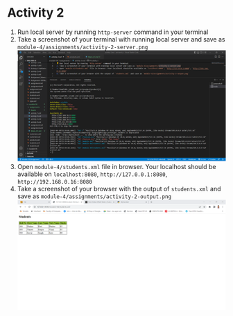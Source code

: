 # Activity 2

1. Run local server by running `http-server` command in your terminal
2. Take a screenshot of your terminal with running local server and save as `module-4/assignments/activity-2-server.png`
![image info](../assignments/activity-2-server.png)
3. Open `module-4/students.xml` file in browser. Your localhost should be available on `localhost:8080`, `http://127.0.0.1:8080`, `http://192.168.0.16:8080`
4. Take a screenshot of your browser with the output of `students.xml` and save as `module-4/assignments/activity-2-output.png`
![image info](../assignments/activity-2-output.png)
